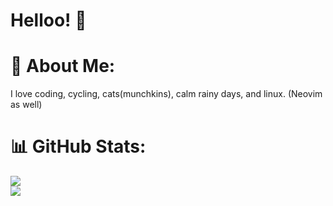 # Helloo! 👋

# 💫 About Me:
I love coding, cycling, cats(munchkins), calm rainy days, and linux. (Neovim as well)

# 📊 GitHub Stats:
![](https://github-readme-stats.vercel.app/api?username=leanghok120&theme=tokyonight&hide_border=false&include_all_commits=true&count_private=true)<br/>
![](https://github-readme-streak-stats.herokuapp.com/?user=leanghok120&theme=tokyonight&hide_border=false)<br/>


